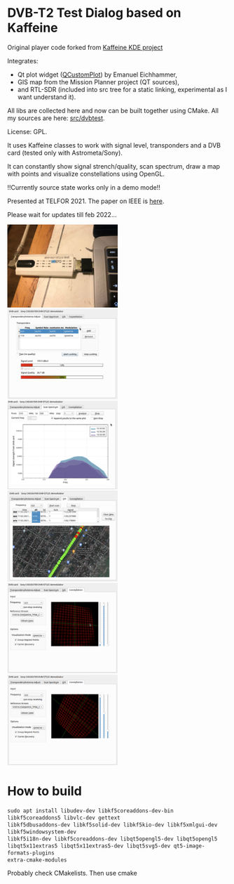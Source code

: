 DVB-T2 Test Dialog based on Kaffeine
===================

Original player code forked from <a href="https://github.com/KDE/kaffeine">Kaffeine KDE project</a>

Integrates:
- Qt plot widget (<a href="https://gitlab.com/DerManu/QCustomPlot">QCustomPlot</a>) by Emanuel Eichhammer, 
- GIS map from the Mission Planner project (QT sources), 
- and RTL-SDR (included into src tree for a static linking, experimental as I want understand it). 

All libs are collected here and now can be built together using CMake. All my sources are here: <a href = "src/dvbtest">src/dvbtest</a>.

License: GPL. 

It uses Kaffeine classes to work with signal level, transponders and a DVB card (tested only with Astrometa/Sony). 

It can constantly show signal strench/quality, scan spectrum, draw a map with points and visualize constellations using OpenGL.

!!Currently source state works only in a demo mode!!

Presented at TELFOR 2021. The paper on IEEE is <a href = "https://ieeexplore.ieee.org/document/9653329">here</a>.

Please wait for updates till feb 2022...

<img src = "dvb_card.jpg" width = "50%" />
<img src = "dvb0.png" width = "50%" />
<img src = "dvb1.png" width = "50%" />
<img src = "dvb2.png" width = "50%" />
<img src = "dvb3.png" width = "50%"/>
<img src = "dvb4.png" width = "50%"/>

How to build
=
```
sudo apt install libudev-dev libkf5coreaddons-dev-bin libkf5coreaddons5 libvlc-dev gettext 
libkf5dbusaddons-dev libkf5solid-dev libkf5kio-dev libkf5xmlgui-dev libkf5windowsystem-dev 
libkf5i18n-dev libkf5coreaddons-dev libqt5opengl5-dev libqt5opengl5 
libqt5x11extras5 libqt5x11extras5-dev libqt5svg5-dev qt5-image-formats-plugins 
extra-cmake-modules
```
Probably check CMakelists.
Then use cmake 


